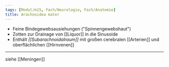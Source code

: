 ```yaml
---
tags: [Modul/m15, Fach/Neurologie, Fach/Anatomie]
title: Arachnoidea mater
---
```

- Feine Bindegewebsausiehungen ("Spinnengewebshaut")
- Zotten zur Drainage von [[Liquor]] in die Sinusoide
- Enthält *[[Subarachnoidalraum]]* mit großen cerebralen [[Arterien]] und oberflächlichen [[Hirnvenen]]
---
siehe [[Meningen]]